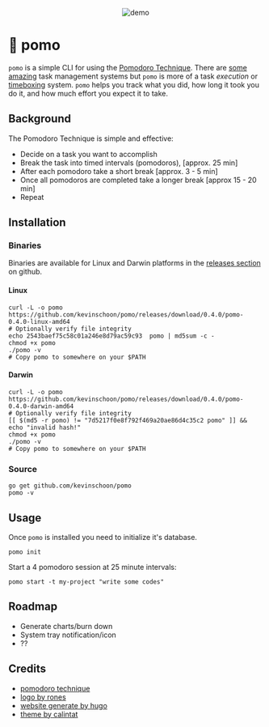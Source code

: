 <p align="center"><img src="https://raw.githubusercontent.com/kevinschoon/pomo/master/www/static/demo.gif" alt="demo"/></p>

# 🍅 pomo

`pomo` is a simple CLI for using the [Pomodoro Technique](https://en.wikipedia.org/wiki/Pomodoro_Technique). There are [some](https://taskwarrior.org/) [amazing](https://todoist.com/) task management systems but `pomo` is more of a task *execution* or [timeboxing](https://en.wikipedia.org/wiki/Timeboxing) system. `pomo` helps you track what you did, how long it took you do it, and how much effort you expect it to take.

## Background

The Pomodoro Technique is simple and effective:

  * Decide on a task you want to accomplish
  * Break the task into timed intervals (pomodoros), [approx. 25 min]
  * After each pomodoro take a short break [approx. 3 - 5 min]
  * Once all pomodoros are completed take a longer break [approx 15 - 20 min]
  * Repeat

## Installation

### Binaries

Binaries are available for Linux and Darwin platforms in the [releases section](https://github.com/kevinschoon/pomo/releases) on github.

#### Linux

```
curl -L -o pomo https://github.com/kevinschoon/pomo/releases/download/0.4.0/pomo-0.4.0-linux-amd64
# Optionally verify file integrity
echo 2543baef75c58c01a246e8d79ac59c93  pomo | md5sum -c -
chmod +x pomo
./pomo -v
# Copy pomo to somewhere on your $PATH
```

#### Darwin

```
curl -L -o pomo https://github.com/kevinschoon/pomo/releases/download/0.4.0/pomo-0.4.0-darwin-amd64
# Optionally verify file integrity
[[ $(md5 -r pomo) != "7d5217f0e8f792f469a20ae86d4c35c2 pomo" ]] && echo "invalid hash!"
chmod +x pomo
./pomo -v
# Copy pomo to somewhere on your $PATH

```

### Source

 ```
 go get github.com/kevinschoon/pomo
 pomo -v
 ```

## Usage

Once `pomo` is installed you need to initialize it's database.

```
pomo init
```

Start a 4 pomodoro session at 25 minute intervals:
```
pomo start -t my-project "write some codes"
```

## Roadmap

  * Generate charts/burn down
  * System tray notification/icon
  * ??

## Credits

 * [pomodoro technique](https://cirillocompany.de/pages/pomodoro-technique/book/)
 * [logo by rones](https://openclipart.org/detail/262421/tomato-by-rones)
 * [website generate by hugo](http://gohugo.io/)
 * [theme by calintat](https://github.com/calintat/minimal)
